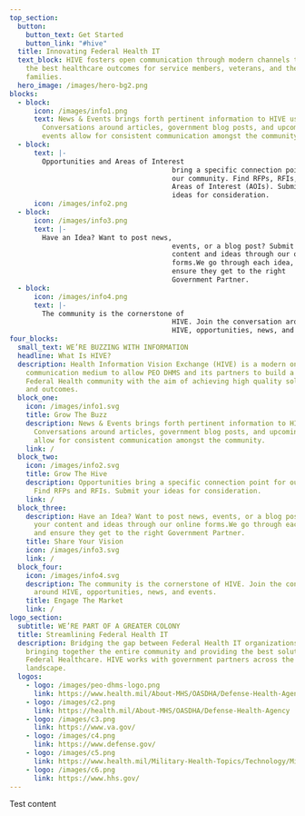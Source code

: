 ```yaml
---
top_section:
  button:
    button_text: Get Started
    button_link: "#hive"
  title: Innovating Federal Health IT
  text_block: HIVE fosters open communication through modern channels to pursue
    the best healthcare outcomes for service members, veterans, and their
    families.
  hero_image: /images/hero-bg2.png
blocks:
  - block:
      icon: /images/info1.png
      text: News & Events brings forth pertinent information to HIVE users.
        Conversations around articles, government blog posts, and upcoming
        events allow for consistent communication amongst the community.
  - block:
      text: |-
        Opportunities and Areas of Interest
                                        bring a specific connection point for
                                        our community. Find RFPs, RFIs, and
                                        Areas of Interest (AOIs). Submit your
                                        ideas for consideration.
      icon: /images/info2.png
  - block:
      icon: /images/info3.png
      text: |-
        Have an Idea? Want to post news,
                                        events, or a blog post? Submit your
                                        content and ideas through our online
                                        forms.We go through each idea, and
                                        ensure they get to the right
                                        Government Partner.
  - block:
      icon: /images/info4.png
      text: |-
        The community is the cornerstone of
                                        HIVE. Join the conversation around
                                        HIVE, opportunities, news, and events.
four_blocks:
  small_text: WE’RE BUZZING WITH INFORMATION
  headline: What Is HIVE?
  description: Health Information Vision Exchange (HIVE) is a modern online
    communication medium to allow PEO DHMS and its partners to build a stronger
    Federal Health community with the aim of achieving high quality solutions
    and outcomes.
  block_one:
    icon: /images/info1.svg
    title: Grow The Buzz
    description: News & Events brings forth pertinent information to HIVE users.
      Conversations around articles, government blog posts, and upcoming events
      allow for consistent communication amongst the community.
    link: /
  block_two:
    icon: /images/info2.svg
    title: Grow The Hive
    description: Opportunities bring a specific connection point for our community.
      Find RFPs and RFIs. Submit your ideas for consideration.
    link: /
  block_three:
    description: Have an Idea? Want to post news, events, or a blog post? Submit
      your content and ideas through our online forms.We go through each idea,
      and ensure they get to the right Government Partner.
    title: Share Your Vision
    icon: /images/info3.svg
    link: /
  block_four:
    icon: /images/info4.svg
    description: The community is the cornerstone of HIVE. Join the conversation
      around HIVE, opportunities, news, and events.
    title: Engage The Market
    link: /
logo_section:
  subtitle: WE’RE PART OF A GREATER COLONY
  title: Streamlining Federal Health IT
  description: Bridging the gap between Federal Health IT organizations is key to
    bringing together the entire community and providing the best solutions for
    Federal Healthcare. HIVE works with government partners across the Federal
    landscape.
  logos:
    - logo: /images/peo-dhms-logo.png
      link: https://www.health.mil/About-MHS/OASDHA/Defense-Health-Agency/Defense-Healthcare-Management-Systems
    - logo: /images/c2.png
      link: https://health.mil/About-MHS/OASDHA/Defense-Health-Agency
    - logo: /images/c3.png
      link: https://www.va.gov/
    - logo: /images/c4.png
      link: https://www.defense.gov/
    - logo: /images/c5.png
      link: https://www.health.mil/Military-Health-Topics/Technology/Military-Electronic-Health-Record
    - logo: /images/c6.png
      link: https://www.hhs.gov/
---
```

Test content